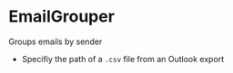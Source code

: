 # EmailGrouper
Groups emails by sender

- Specifiy the path of a `.csv` file from an Outlook export
